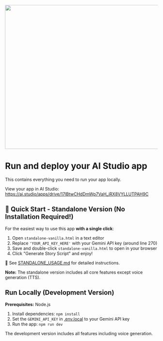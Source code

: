 <div align="center">
<img width="1200" height="475" alt="GHBanner" src="https://github.com/user-attachments/assets/0aa67016-6eaf-458a-adb2-6e31a0763ed6" />
</div>

# Run and deploy your AI Studio app

This contains everything you need to run your app locally.

View your app in AI Studio: https://ai.studio/apps/drive/17lBtwCHdDmWp7VaH_iRX8VYLLUTPAH9C

## 🚀 Quick Start - Standalone Version (No Installation Required!)

For the easiest way to use this app **with a single click**:

1. Open `standalone-vanilla.html` in a text editor
2. Replace `'YOUR_API_KEY_HERE'` with your Gemini API key (around line 270)
3. Save and double-click `standalone-vanilla.html` to open in your browser
4. Click "Generate Story Script" and enjoy!

📖 See [STANDALONE_USAGE.md](STANDALONE_USAGE.md) for detailed instructions.

**Note:** The standalone version includes all core features except voice generation (TTS).

## Run Locally (Development Version)

**Prerequisites:**  Node.js

1. Install dependencies:
   `npm install`
2. Set the `GEMINI_API_KEY` in [.env.local](.env.local) to your Gemini API key
3. Run the app:
   `npm run dev`

The development version includes all features including voice generation.
